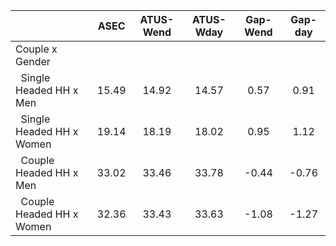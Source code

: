 
|                      |         ASEC |    ATUS-Wend |    ATUS-Wday |     Gap-Wend |      Gap-day |
| -------------------- | :----------: | :----------: | :----------: | :----------: | :----------: |
| Couple x Gender      |              |              |              |              |              |
| &nbsp;&nbsp;Single Headed HH x Men |        15.49 |        14.92 |        14.57 |         0.57 |         0.91 |
| &nbsp;&nbsp;Single Headed HH x Women |        19.14 |        18.19 |        18.02 |         0.95 |         1.12 |
| &nbsp;&nbsp;Couple Headed HH x Men |        33.02 |        33.46 |        33.78 |        -0.44 |        -0.76 |
| &nbsp;&nbsp;Couple Headed HH x Women |        32.36 |        33.43 |        33.63 |        -1.08 |        -1.27 |

